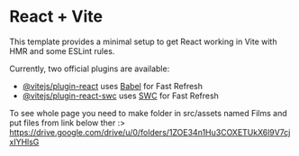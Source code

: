 # React + Vite

This template provides a minimal setup to get React working in Vite with HMR and some ESLint rules.

Currently, two official plugins are available:

- [@vitejs/plugin-react](https://github.com/vitejs/vite-plugin-react/blob/main/packages/plugin-react/README.md) uses [Babel](https://babeljs.io/) for Fast Refresh
- [@vitejs/plugin-react-swc](https://github.com/vitejs/vite-plugin-react-swc) uses [SWC](https://swc.rs/) for Fast Refresh


To see whole page you need to make folder in src/assets named Films and put files from link below ther :> https://drive.google.com/drive/u/0/folders/1ZOE34n1Hu3COXETUkX6l9V7cjxIYHlsG